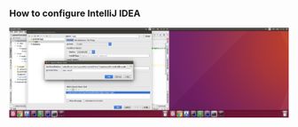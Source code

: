 ### How to configure IntelliJ IDEA

![IntelliJ Configuration](https://raw.githubusercontent.com/dmitrykolesnikovich/mavenForAndroidExample/master/readme.png)
